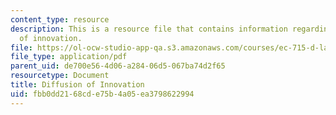```yaml
---
content_type: resource
description: This is a resource file that contains information regarding diffusion
  of innovation.
file: https://ol-ocw-studio-app-qa.s3.amazonaws.com/courses/ec-715-d-lab-disseminating-innovations-for-the-common-good-spring-2007/fbb0dd2168cde75b4a05ea3798622994_MITEC_715S07_lec20b.pdf
file_type: application/pdf
parent_uid: de700e56-4d06-a284-06d5-067ba74d2f65
resourcetype: Document
title: Diffusion of Innovation
uid: fbb0dd21-68cd-e75b-4a05-ea3798622994
---
```


